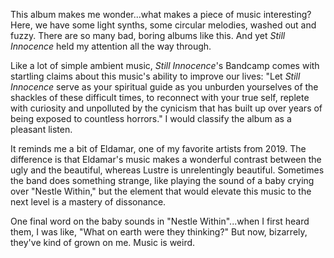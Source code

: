 This album makes me wonder...what makes a piece of music interesting? Here, we have some light synths, some circular
melodies, washed out and fuzzy. There are so many bad, boring albums like this. And yet *Still Innocence* held my
attention all the way through.

Like a lot of simple ambient music, *Still Innocence*'s Bandcamp comes with startling claims about this music's
ability to improve our lives: "Let *Still Innocence* serve as your spiritual guide as you unburden yourselves of the
shackles of these difficult times, to reconnect with your true self, replete with curiosity and unpolluted by the
cynicism that has built up over years of being exposed to countless horrors." I would classify the album as a pleasant listen.

It reminds me a bit of Eldamar, one of my favorite artists from 2019. The difference is that Eldamar's music
makes a wonderful contrast between the ugly and the beautiful, whereas Lustre is unrelentingly beautiful. Sometimes
the band does something strange, like playing the sound of a baby crying over "Nestle Within," but the element
that would elevate this music to the next level is a mastery of dissonance.

One final word on the baby sounds in "Nestle Within"...when I first heard them, I was like, "What on earth were they
thinking?" But now, bizarrely, they've kind of grown on me. Music is weird.